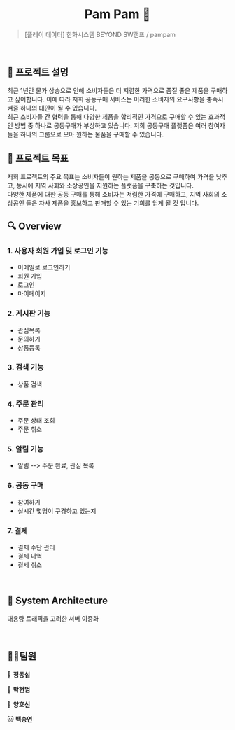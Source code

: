<h1 align="center">Pam Pam 🎁</h1>


<!-- <center>
    <img src="./img/pic1.png"  style="zoom:76%;" align="center"/>
</center> -->



> [플레이 데이터] 한화시스템 BEYOND SW캠프 / pampam


<!-- 🎬[Demo 시연영상] 
📃[프로젝트 회고록] -->

<br>

## :pencil: 프로젝트 설명


최근 1년간 물가 상승으로 인해 소비자들은 더 저렴한 가격으로 품질 좋은 제품을 구매하고 싶어합니다. 이에 따라 저희 공동구매 서비스는 이러한 소비자의 요구사항을 충족시켜줄 하나의 대안이 될 수 있습니다. </br> 최근 소비자들 간 협력을 통해 다양한 제품을 합리적인 가격으로 구매할 수 있는 효과적인 방법 중 하나로 공동구매가 부상하고 있습니다. 저희 공동구매 플랫폼은 여러 참여자들을 하나의 그룹으로 모아 원하는 물품을 구매할 수 있습니다.


## :dart: 프로젝트 목표


저희 프로젝트의 주요 목표는 소비자들이 원하는 제품을 공동으로 구매하여 가격을 낮추고, 동시에 지역 사회와 소상공인을 지원하는 플랫폼을 구축하는 것입니다. </br>다양한 제품에 대한 공동 구매를 통해 소비자는 저렴한 가격에 구매하고,  지역 사회의 소상공인 들은 자사 제품을 홍보하고 판매할 수 있는 기회를 얻게 될 것 입니다.



## 🔍 Overview

### 1. 사용자 회원 가입 및 로그인 기능

+ 이메일로 로그인하기  
+ 회원 가입
+ 로그인
+ 마이페이지



### 2. 게시판 기능
+ 관심목록
+ 문의하기
+ 상품등록



### 3. 검색 기능
+ 상품 검색



### 4. 주문 관리
+ 주문 상태 조회
+ 주문 취소



### 5. 알림 기능
+ 알림 --> 주문 완료, 관심 목록



### 6. 공동 구매
+ 참여하기
+ 실시간 몇명이 구경하고 있는지



### 7. 결제
+ 결제 수단 관리
+ 결제 내역
+ 결제 취소
<br>


## :page_with_curl: System Architecture

<!-- <center>
    <img src="./img/pic2.png" />
</center> -->
대용량 트래픽을 고려한 서버 이중화

<br>



## 🤼‍♂️팀원

🐯 **정동섭**

🐶 **박현범**

🐺 **양호신**

🐱 **백송연**
